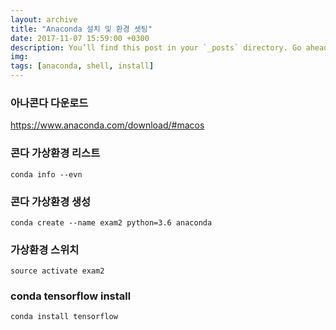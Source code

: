 ```yaml
---
layout: archive
title: "Anaconda 설치 및 환경 셋팅"
date: 2017-11-07 15:59:00 +0300
description: You’ll find this post in your `_posts` directory. Go ahead and edit it and re-build the site to see your changes. # Add post description (optional)
img:  
tags: [anaconda, shell, install]
---
```

### 아나콘다 다운로드 
https://www.anaconda.com/download/#macos

### 콘다 가상환경 리스트
```shell
conda info --evn
```

### 콘다 가상환경 생성
`conda create --name exam2 python=3.6 anaconda`

### 가상환경 스위치
`source activate exam2`

### conda tensorflow install
`conda install tensorflow`